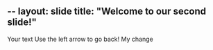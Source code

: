 --
layout: slide
title: "Welcome to our second slide!"
---
Your text
Use the left arrow to go back!
My change
